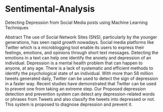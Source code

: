 # Sentimental-Analysis
Detecting Depression from Social Media posts using Machine Learning Techniques

Abstract
The use of Social Network Sites (SNS), particularly by the younger generations, has seen rapid growth nowadays. Social media platforms like Twitter which is a microblogging tool enable its users to express their feelings, emotions, and opinions through short text messages. Detecting the emotions in a text can help one identify the anxiety and depression of an individual. Depression is a mental health problem that can happen to anyone, at any age. There is a lack of systematic and efficient methods to identify the psychological state of an individual. With more than 58 million tweets generated daily, Twitter can be used to detect the sign of depression in a faster way. Recent studies have demonstrated that Twitter can be used to prevent one from taking an extreme step. Our Proposed depression detection and prevention system can detect any depression-related words or phrases from Tweets and also classify the tweets into depressed or not. This system is proposed to diagnose depression and prevent it.

